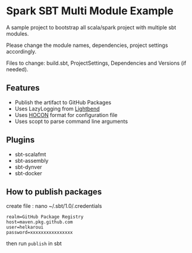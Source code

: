 # Spark SBT Multi Module Example
A sample project to bootstrap all scala/spark project with multiple sbt modules.

Please change the module names, dependencies, project settings accordingly.

Files to change: build.sbt, ProjectSettings, Dependencies and Versions (if needed).

## Features
- Publish the artifact to GitHub Packages
- Uses LazyLogging from [Lightbend](https://github.com/lightbend/scala-logging)
- Uses [HOCON](https://github.com/lightbend/config/blob/master/HOCON.md#hocon-human-optimized-config-object-notation) format for configuration file
- Uses scopt to parse command line arguments


## Plugins
- sbt-scalafmt 
- sbt-assembly
- sbt-dynver
- sbt-docker

## How to publish packages 

create file :
nano ~/.sbt/1.0/.credentials

```shell script
realm=GitHub Package Registry
host=maven.pkg.github.com
user=helkaroui
password=xxxxxxxxxxxxxxxx
```


then run `publish` in sbt
